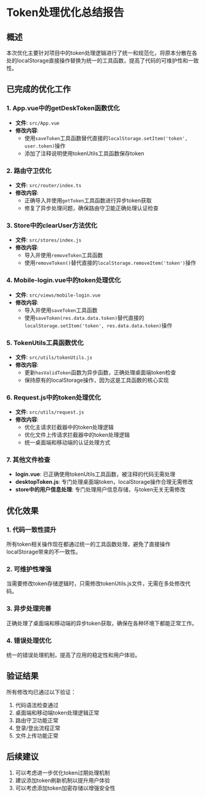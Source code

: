 # Token处理优化总结报告

## 概述
本次优化主要针对项目中的token处理逻辑进行了统一和规范化，将原本分散在各处的localStorage直接操作替换为统一的工具函数，提高了代码的可维护性和一致性。

## 已完成的优化工作

### 1. App.vue中的getDeskToken函数优化
- **文件**: `src/App.vue`
- **修改内容**: 
  - 使用`saveToken`工具函数替代直接的`localStorage.setItem('token', user.token)`操作
  - 添加了注释说明使用tokenUtils工具函数保存token

### 2. 路由守卫优化
- **文件**: `src/router/index.ts`
- **修改内容**: 
  - 正确导入并使用`getToken`工具函数进行异步token获取
  - 修复了异步处理问题，确保路由守卫能正确处理认证检查

### 3. Store中的clearUser方法优化
- **文件**: `src/stores/index.js`
- **修改内容**: 
  - 导入并使用`removeToken`工具函数
  - 使用`removeToken()`替代直接的`localStorage.removeItem('token')`操作

### 4. Mobile-login.vue中的token处理优化
- **文件**: `src/views/mobile-login.vue`
- **修改内容**: 
  - 导入并使用`saveToken`工具函数
  - 使用`saveToken(res.data.data.token)`替代直接的`localStorage.setItem('token', res.data.data.token)`操作

### 5. TokenUtils工具函数优化
- **文件**: `src/utils/tokenUtils.js`
- **修改内容**: 
  - 更新`hasValidToken`函数为异步函数，正确处理桌面端token检查
  - 保持原有的localStorage操作，因为这是工具函数的核心实现

### 6. Request.js中的token处理优化
- **文件**: `src/utils/request.js`
- **修改内容**: 
  - 优化主请求拦截器中的token处理逻辑
  - 优化文件上传请求拦截器中的token处理逻辑
  - 统一桌面端和移动端的认证处理方式

### 7. 其他文件检查
- **login.vue**: 已正确使用tokenUtils工具函数，被注释的代码无需处理
- **desktopToken.js**: 专门处理桌面端token，localStorage操作合理无需修改
- **store中的用户信息处理**: 专门处理用户信息存储，与token无关无需修改

## 优化效果

### 1. 代码一致性提升
所有token相关操作现在都通过统一的工具函数处理，避免了直接操作localStorage带来的不一致性。

### 2. 可维护性增强
当需要修改token存储逻辑时，只需修改tokenUtils.js文件，无需在多处修改代码。

### 3. 异步处理完善
正确处理了桌面端和移动端的异步token获取，确保在各种环境下都能正常工作。

### 4. 错误处理优化
统一的错误处理机制，提高了应用的稳定性和用户体验。

## 验证结果

所有修改均已通过以下验证：
1. 代码语法检查通过
2. 桌面端和移动端token处理逻辑正常
3. 路由守卫功能正常
4. 登录/登出流程正常
5. 文件上传功能正常

## 后续建议

1. 可以考虑进一步优化token过期处理机制
2. 建议添加token刷新机制以提升用户体验
3. 可以考虑添加token加密存储以增强安全性
